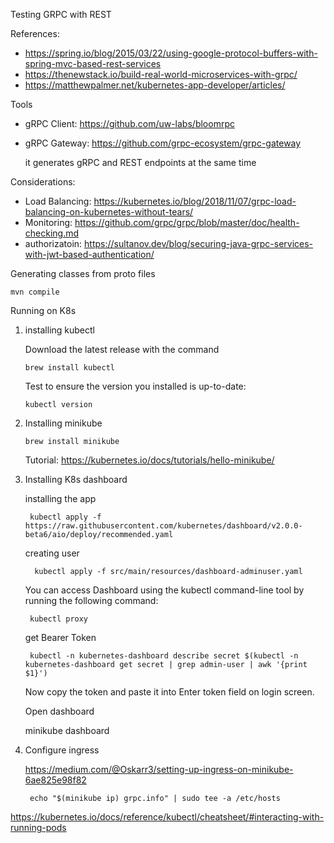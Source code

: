 Testing GRPC with REST  
  
References:  
  
* https://spring.io/blog/2015/03/22/using-google-protocol-buffers-with-spring-mvc-based-rest-services  
* https://thenewstack.io/build-real-world-microservices-with-grpc/  
* https://matthewpalmer.net/kubernetes-app-developer/articles/
  
  
Tools   
  
* gRPC Client: https://github.com/uw-labs/bloomrpc  

* gRPC Gateway: https://github.com/grpc-ecosystem/grpc-gateway

   it generates gRPC and REST endpoints at the same time
  
Considerations:  
  
* Load Balancing: https://kubernetes.io/blog/2018/11/07/grpc-load-balancing-on-kubernetes-without-tears/  
* Monitoring: https://github.com/grpc/grpc/blob/master/doc/health-checking.md  
* authorizatoin: https://sultanov.dev/blog/securing-java-grpc-services-with-jwt-based-authentication/  
  

Generating classes from proto files

    mvn compile


Running on K8s  
  
1.  installing kubectl

    Download the latest release with the command
	
    `brew install kubectl `
    
    Test to ensure the version you installed is up-to-date:  
      
    `kubectl version`
  
  
2.  Installing minikube
  
    `brew install minikube`
    
    Tutorial: https://kubernetes.io/docs/tutorials/hello-minikube/
    

3. Installing K8s dashboard

    installing the app
        
        kubectl apply -f https://raw.githubusercontent.com/kubernetes/dashboard/v2.0.0-beta6/aio/deploy/recommended.yaml

    creating user

         kubectl apply -f src/main/resources/dashboard-adminuser.yaml
    
    You can access Dashboard using the kubectl command-line tool by running the following command:

        kubectl proxy
         
    get Bearer Token
     
        kubectl -n kubernetes-dashboard describe secret $(kubectl -n kubernetes-dashboard get secret | grep admin-user | awk '{print $1}')
        
    Now copy the token and paste it into Enter token field on login screen.
    

   Open dashboard
   
    minikube dashboard 


4. Configure ingress

   https://medium.com/@Oskarr3/setting-up-ingress-on-minikube-6ae825e98f82

        echo "$(minikube ip) grpc.info" | sudo tee -a /etc/hosts
        
        

  https://kubernetes.io/docs/reference/kubectl/cheatsheet/#interacting-with-running-pods